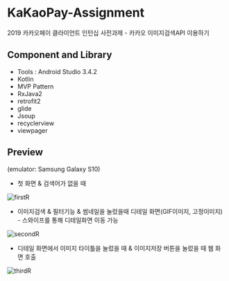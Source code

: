 # KaKaoPay-Assignment

2019 카카오페이 클라이언트 인턴십 사전과제 - 카카오 이미지검색API 이용하기

## Component and Library

- Tools : Android Studio 3.4.2
- Kotlin
- MVP Pattern
- RxJava2
- retrofit2
- glide
- Jsoup
- recyclerview
- viewpager

## Preview

(emulator: Samsung Galaxy S10)

- 첫 화면 & 검색어가 없을 때

![firstR](https://user-images.githubusercontent.com/24809669/62591677-539ba980-b90b-11e9-8ab0-a61f52c2027a.png)

- 이미지검색 & 필터기능 & 썸네일을 눌렀을때 디테일 화면(GIF이미지, 고정이미지) - 스와이프를 통해 디테일화면 이동 가능

![secondR](https://user-images.githubusercontent.com/24809669/62592169-23eda100-b90d-11e9-8a75-fa7cb9cc9a13.png)

- 디테일 화면에서 이미지 타이틀을 눌렀을 때 & 이미지저장 버튼을 눌렀을 때 웹 화면 호출

![thirdR](https://user-images.githubusercontent.com/24809669/62592331-cefe5a80-b90d-11e9-8e5d-09e0d5f93ccf.png)




